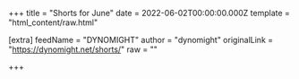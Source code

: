 
+++
title = "Shorts for June"
date = 2022-06-02T00:00:00.000Z
template = "html_content/raw.html"

[extra]
feedName = "DYNOMIGHT"
author = "dynomight"
originalLink = "https://dynomight.net/shorts/"
raw = ""

+++

